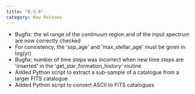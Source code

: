 ```yaml
---
title: "0.3.6"
category: New Release
---
```

- Bugfix: the wl range of the continuum region and of the input spectrum are now correctly checked
- For consistency, the 'ssp_age' and 'max_stellar_age' must be given in log(yr)
- Bugfix: number of time steps was incorrect when new time steps are 'inserted' in the 'get_star_formation_history' routine
- Added Python script to extract a sub-sample of a catalogue from a larger FITS catalogue
- Added Python script to convert ASCII to FITS catalogues
